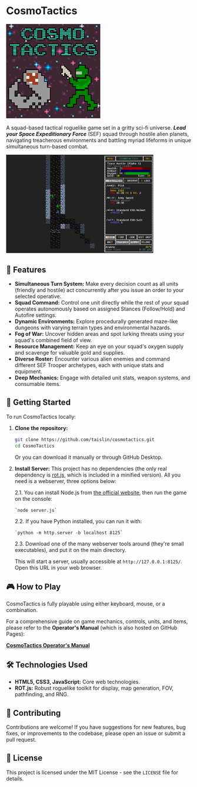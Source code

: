# CosmoTactics

![CosmoTactics Logo](icons/icon.png)

A squad-based tactical roguelike game set in a gritty sci-fi universe. **_Lead your Space Expeditionary Force_** (SEF) squad through hostile alien planets, navigating treacherous environments and battling myriad lifeforms in unique simultaneous turn-based combat.

<img src="https://github.com/taislin/cosmotactics/raw/master/docs/screen.png" alt="gameplay screenshot" width="400"/>

## 📜 Features

-   **Simultaneous Turn System:** Make every decision count as all units (friendly and hostile) act concurrently after you issue an order to your selected operative.
-   **Squad Command:** Control one unit directly while the rest of your squad operates autonomously based on assigned Stances (Follow/Hold) and Autofire settings.
-   **Dynamic Environments:** Explore procedurally generated maze-like dungeons with varying terrain types and environmental hazards.
-   **Fog of War:** Uncover hidden areas and spot lurking threats using your squad's combined field of view.
-   **Resource Management:** Keep an eye on your squad's oxygen supply and scavenge for valuable gold and supplies.
-   **Diverse Roster:** Encounter various alien enemies and command different SEF Trooper archetypes, each with unique stats and equipment.
-   **Deep Mechanics:** Engage with detailed unit stats, weapon systems, and consumable items.

## 🚀 Getting Started

To run CosmoTactics locally:

1.  **Clone the repository:**

    ```bash
    git clone https://github.com/taislin/cosmotactics.git
    cd CosmoTactics
    ```

    Or you can download it manually or through GitHub Desktop.

2.  **Install Server:**
    This project has no dependencies (the only real dependency is [rot.js](https://ondras.github.io/rot.js/hp/), which is included in a minified version). All you need is a webserver, three options below:

    2.1. You can install Node.js from [the official website](https://nodejs.org/en/download), then run the game on the console:

        `node server.js`

    2.2. If you have Python installed, you can run it with:

        `python -m http.server -b localhost 8125`

    2.3. Download one of the many webserver tools around (they're small executables), and put it on the main directory.

    This will start a server, usually accessible at `http://127.0.0.1:8125/`. Open this URL in your web browser.

## 🎮 How to Play

CosmoTactics is fully playable using either keyboard, mouse, or a combination.

For a comprehensive guide on game mechanics, controls, units, and items, please refer to the **Operator's Manual** (which is also hosted on GitHub Pages):

[**CosmoTactics Operator's Manual**](https://taislin.github.io/cosmotactics/docs/index.html)

## 🛠 Technologies Used

-   **HTML5, CSS3, JavaScript:** Core web technologies.
-   **ROT.js:** Robust roguelike toolkit for display, map generation, FOV, pathfinding, and RNG.

## 🤝 Contributing

Contributions are welcome! If you have suggestions for new features, bug fixes, or improvements to the codebase, please open an issue or submit a pull request.

## 📄 License

This project is licensed under the MIT License - see the `LICENSE` file for details.
